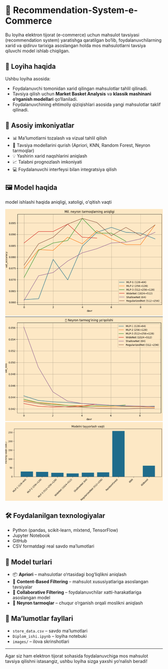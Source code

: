# 🛒 Recommendation-System-e-Commerce

Bu loyiha elektron tijorat (e-commerce) uchun mahsulot tavsiyasi (recommendation system) yaratishga qaratilgan bo‘lib, foydalanuvchilarning xarid va qidiruv tarixiga asoslangan holda mos mahsulotlarni tavsiya qiluvchi model ishlab chiqilgan.

## 📌 Loyiha haqida

Ushbu loyiha asosida:
- Foydalanuvchi tomonidan xarid qilingan mahsulotlar tahlil qilinadi.
- Tavsiya qilish uchun **Market Basket Analysis** va **klassik mashinani o‘rganish modellari** qo‘llaniladi.
- Foydalanuvchining ehtimoliy qiziqishlari asosida yangi mahsulotlar taklif qilinadi.

## 🎯 Asosiy imkoniyatlar

- 📊 Ma’lumotlarni tozalash va vizual tahlil qilish
- 🤖 Tavsiya modellarini qurish (Apriori, KNN, Random Forest, Neyron tarmoqlar)
- 💡 Yashirin xarid naqshlarini aniqlash
- 📈 Talabni prognozlash imkoniyati
- 💻 Foydalanuvchi interfeysi bilan integratsiya qilish

## 🖼 Model haqida 

model ishlashi haqida aniqligi, xatoligi, o'qitish vaqti

![Ilova skrinshoti 1](Screenshot%202025-05-09%20105603.png)
![Ilova skrinshoti 2](Screenshot%202025-05-09%20105624.png)
![Ilova skrinshoti 3](Screenshot%202025-05-09%20105637.png)

## 🛠 Foydalanilgan texnologiyalar

- Python (pandas, scikit-learn, mlxtend, TensorFlow)
- Jupyter Notebook
- GitHub
- CSV formatdagi real savdo ma’lumotlari

## 🧠 Model turlari

- 📦 **Apriori** – mahsulotlar o‘rtasidagi bog‘liqlikni aniqlash
- 👤 **Content-Based Filtering** – mahsulot xususiyatlariga asoslangan tavsiyalar
- 🤝 **Collaborative Filtering** – foydalanuvchilar xatti-harakatlariga asoslangan model
- 🧠 **Neyron tarmoqlar** – chuqur o‘rganish orqali moslikni aniqlash

## 📂 Ma’lumotlar fayllari

- `store_data.csv` – savdo ma’lumotlari
- `Diplom_ishi.ipynb` – loyiha notebuki
- `images/` – ilova skrinshotlari

---

Agar siz ham elektron tijorat sohasida foydalanuvchiga mos mahsulot tavsiya qilishni istasangiz, ushbu loyiha sizga yaxshi yo‘nalish beradi!
